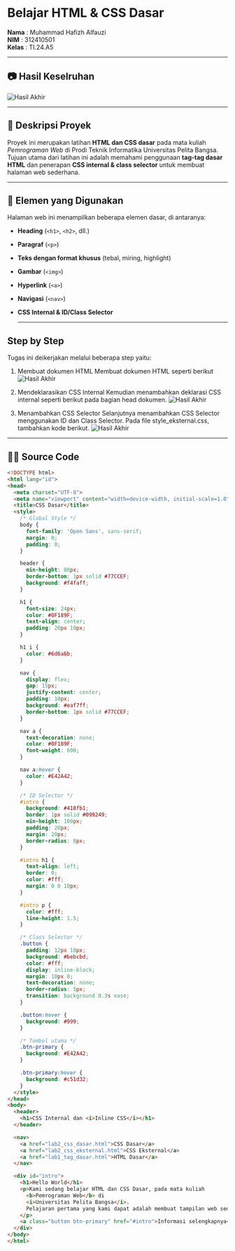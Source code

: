 # Belajar HTML & CSS Dasar

**Nama**  : Muhammad Hafizh Alfauzi  
**NIM**   : 312410501  
**Kelas** : TI.24.A5  

---

## 📷 Hasil Keselruhan

![Hasil Akhir](step3.jpeg)

---

## 📖 Deskripsi Proyek

Proyek ini merupakan latihan **HTML dan CSS dasar** pada mata kuliah *Pemrograman Web* di Prodi Teknik Informatika Universitas Pelita Bangsa.  
Tujuan utama dari latihan ini adalah memahami penggunaan **tag-tag dasar HTML** dan penerapan **CSS internal & class selector** untuk membuat halaman web sederhana.

---

## 🔎 Elemen yang Digunakan
Halaman web ini menampilkan beberapa elemen dasar, di antaranya:
- **Heading** (`<h1>`, `<h2>`, dll.)
- **Paragraf** (`<p>`)
- **Teks dengan format khusus** (tebal, miring, highlight)
- **Gambar** (`<img>`)
- **Hyperlink** (`<a>`)
- **Navigasi** (`<nav>`)
- **CSS Internal & ID/Class Selector**

  ---

## Step by Step
Tugas ini deikerjakan melalui beberapa step yaitu:
1. Membuat dokumen HTML
Membuat dokumen HTML seperti berikut
![Hasil Akhir](step1.jpeg)

2. Mendeklarasikan CSS Internal
Kemudian menambahkan deklarasi CSS internal seperti berikut pada bagian head dokumen.
![Hasil Akhir](step2.jpeg)

5. Menambahkan CSS Selector
Selanjutnya menambahkan CSS Selector menggunakan ID dan Class Selector. Pada file
style_eksternal.css, tambahkan kode berikut.
![Hasil Akhir](step3.jpeg)

---

## 🧑‍💻 Source Code

```html
<!DOCTYPE html>
<html lang="id">
<head>
  <meta charset="UTF-8">
  <meta name="viewport" content="width=device-width, initial-scale=1.0">
  <title>CSS Dasar</title>
  <style>
    /* Global Style */
    body {
      font-family: 'Open Sans', sans-serif;
      margin: 0;
      padding: 0;
    }

    header {
      min-height: 80px;
      border-bottom: 1px solid #77CCEF;
      background: #f4faff;
    }

    h1 {
      font-size: 24px;
      color: #0F189F;
      text-align: center;
      padding: 20px 10px;
    }

    h1 i {
      color: #6d6a6b;
    }

    nav {
      display: flex;
      gap: 15px;
      justify-content: center;
      padding: 10px;
      background: #eaf7ff;
      border-bottom: 1px solid #77CCEF;
    }

    nav a {
      text-decoration: none;
      color: #0F189F;
      font-weight: 600;
    }

    nav a:hover {
      color: #E42A42;
    }

    /* ID Selector */
    #intro {
      background: #418fb1;
      border: 1px solid #099249;
      min-height: 100px;
      padding: 20px;
      margin: 20px;
      border-radius: 8px;
    }

    #intro h1 {
      text-align: left;
      border: 0;
      color: #fff;
      margin: 0 0 10px;
    }

    #intro p {
      color: #fff;
      line-height: 1.5;
    }

    /* Class Selector */
    .button {
      padding: 12px 18px;
      background: #bebcbd;
      color: #fff;
      display: inline-block;
      margin: 10px 0;
      text-decoration: none;
      border-radius: 5px;
      transition: background 0.3s ease;
    }

    .button:hover {
      background: #999;
    }

    /* Tombol utama */
    .btn-primary {
      background: #E42A42;
    }

    .btn-primary:hover {
      background: #c51d32;
    }
  </style>
</head>
<body>
  <header>
    <h1>CSS Internal dan <i>Inline CSS</i></h1>
  </header>

  <nav>
    <a href="lab2_css_dasar.html">CSS Dasar</a>
    <a href="lab2_css_eksternal.html">CSS Eksternal</a>
    <a href="lab1_tag_dasar.html">HTML Dasar</a>
  </nav>

  <div id="intro">
    <h1>Hello World</h1>
    <p>Kami sedang belajar HTML dan CSS Dasar, pada mata kuliah 
      <b>Pemrograman Web</b> di 
      <i>Universitas Pelita Bangsa</i>. 
      Pelajaran pertama yang kami dapat adalah membuat tampilan web sederhana dalam rangka mengenal tag-tag dasar HTML dan CSS.
    </p>
    <a class="button btn-primary" href="#intro">Informasi selengkapnya</a>
  </div>
</body>
</html>
